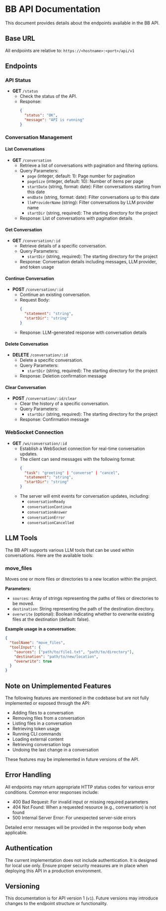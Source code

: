 # BB API Documentation

This document provides details about the endpoints available in the BB API.

## Base URL

All endpoints are relative to: `https://<hostname>:<port>/api/v1`

## Endpoints

### API Status
- **GET** `/status`
  - Check the status of the API.
  - Response: 
    ```json
    {
      "status": "OK",
      "message": "API is running"
    }
    ```

### Conversation Management

#### List Conversations
- **GET** `/conversation`
  - Retrieve a list of conversations with pagination and filtering options.
  - Query Parameters:
    - `page` (integer, default: 1): Page number for pagination
    - `pageSize` (integer, default: 10): Number of items per page
    - `startDate` (string, format: date): Filter conversations starting from this date
    - `endDate` (string, format: date): Filter conversations up to this date
    - `llmProviderName` (string): Filter conversations by LLM provider name
    - `startDir` (string, required): The starting directory for the project
  - Response: List of conversations with pagination details

#### Get Conversation
- **GET** `/conversation/:id`
  - Retrieve details of a specific conversation.
  - Query Parameters:
    - `startDir` (string, required): The starting directory for the project
  - Response: Conversation details including messages, LLM provider, and token usage

#### Continue Conversation
- **POST** `/conversation/:id`
  - Continue an existing conversation.
  - Request Body:
    ```json
    {
      "statement": "string",
      "startDir": "string"
    }
    ```
  - Response: LLM-generated response with conversation details

#### Delete Conversation
- **DELETE** `/conversation/:id`
  - Delete a specific conversation.
  - Query Parameters:
    - `startDir` (string, required): The starting directory for the project
  - Response: Deletion confirmation message

#### Clear Conversation
- **POST** `/conversation/:id/clear`
  - Clear the history of a specific conversation.
  - Query Parameters:
    - `startDir` (string, required): The starting directory for the project
  - Response: Confirmation message

### WebSocket Connection
- **GET** `/ws/conversation/:id`
  - Establish a WebSocket connection for real-time conversation updates.
  - The client can send messages with the following format:
    ```json
    {
      "task": "greeting" | "converse" | "cancel",
      "statement": "string",
      "startDir": "string"
    }
    ```
  - The server will emit events for conversation updates, including:
    - `conversationReady`
    - `conversationContinue`
    - `conversationAnswer`
    - `conversationError`
    - `conversationCancelled`

## LLM Tools

The BB API supports various LLM tools that can be used within conversations. Here are the available tools:

### move_files

Moves one or more files or directories to a new location within the project.

**Parameters:**
- `sources`: Array of strings representing the paths of files or directories to be moved.
- `destination`: String representing the path of the destination directory.
- `overwrite` (optional): Boolean indicating whether to overwrite existing files at the destination (default: false).

**Example usage in a conversation:**
```json
{
  "toolName": "move_files",
  "toolInput": {
    "sources": ["path/to/file1.txt", "path/to/directory"],
    "destination": "path/to/new/location",
    "overwrite": true
  }
}
```

## Note on Unimplemented Features

The following features are mentioned in the codebase but are not fully implemented or exposed through the API:

- Adding files to a conversation
- Removing files from a conversation
- Listing files in a conversation
- Retrieving token usage
- Running CLI commands
- Loading external content
- Retrieving conversation logs
- Undoing the last change in a conversation

These features may be implemented in future versions of the API.

## Error Handling

All endpoints may return appropriate HTTP status codes for various error conditions. Common error responses include:

- 400 Bad Request: For invalid input or missing required parameters
- 404 Not Found: When a requested resource (e.g., conversation) is not found
- 500 Internal Server Error: For unexpected server-side errors

Detailed error messages will be provided in the response body when applicable.

## Authentication

The current implementation does not include authentication. It is designed for local use only. Ensure proper security measures are in place when deploying this API in a production environment.

## Versioning

This documentation is for API version 1 (`v1`). Future versions may introduce changes to the endpoint structure or functionality.